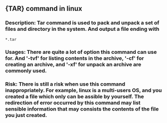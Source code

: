 ## {TAR} command in linux

### Description: Tar command is used to pack and unpack a set of files and directory in the system. And output a file ending with 

```linux
*.tar
```

### Usages: There are quite a lot of option this command can use for. And '-tvf' for listing contents in the archive, '-cf' for creating an archive, and '-xf' for unpack an archive are commonly used.

### Risk: There is still a risk when use this command inappropriately. For example, linux is a multi-users OS, and you created a file which only can be assible by yourself. The redirection of error occurred by this command may list sensible information that may consists the contents of the file you just created.



